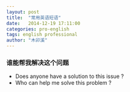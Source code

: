 ```yaml
---
layout: post
title:  "常用英语短语"
date:   2014-12-19 17:11:00
categories: pro-english
tags: english professional
author: "木卯溪"
---
```


### 谁能帮我解决这个问题
* Does anyone have a solution to this issue ?
* Who can help me solve this problem ?